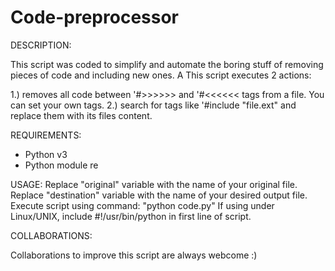 # Code-preprocessor

DESCRIPTION:

This script was coded to simplify and automate the boring stuff of removing pieces of code and including new ones. A  This script executes 2 actions:

1.) removes all code between '#>>>>>> and '#<<<<<< tags from a file. You can set your own tags.
2.) search for tags like '#include "file.ext" and replace them with its files content.

REQUIREMENTS:
- Python v3
- Python module re

USAGE:
Replace "original" variable with the name of your original file.
Replace "destination" variable with the name of your desired output file.
Execute script using command: "python code.py"
If using under Linux/UNIX, include #!/usr/bin/python in first line of script.

COLLABORATIONS:

Collaborations to improve this script are always webcome :)
